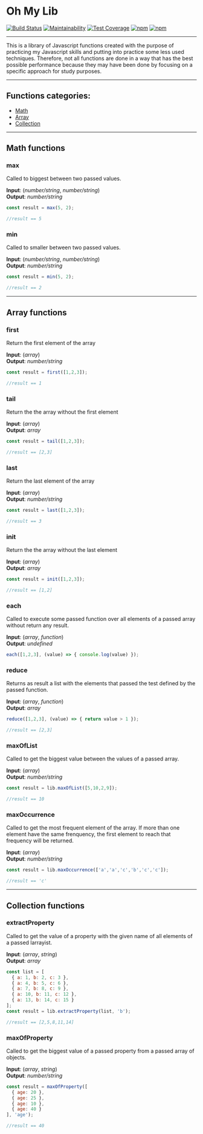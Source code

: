 # Oh My Lib

[![Build Status](https://travis-ci.org/thiagodroz/oh-my-lib.svg?branch=master)](https://travis-ci.org/thiagodroz/oh-my-lib) [![Maintainability](https://api.codeclimate.com/v1/badges/d39c957238ae67272fd7/maintainability)](https://codeclimate.com/github/thiagodroz/oh-my-lib/maintainability) [![Test Coverage](https://api.codeclimate.com/v1/badges/d39c957238ae67272fd7/test_coverage)](https://codeclimate.com/github/thiagodroz/oh-my-lib/test_coverage) [![npm](https://img.shields.io/npm/dt/oh-my-lib.svg)]() [![npm](https://img.shields.io/npm/l/oh-my-lib.svg)]()

---

This is a library of Javascript functions created with the purpose of practicing my Javascript skills and putting into practice some less used techniques. Therefore, not all functions are done in a way that has the best possible performance because they may have been done by focusing on a specific approach for study purposes.

---

## Functions categories:
- [Math](#math-functions)
- [Array](#array-functions)
- [Collection](#collection-functions)

---

## Math functions

### max

Called to biggest between two passed values.

**Input**: (*number/string*, *number/string*)  
**Output**: *number/string*

```javascript
const result = max(5, 2);

//result == 5
```

### min

Called to smaller between two passed values.

**Input**: (*number/string*, *number/string*)  
**Output**: *number/string*

```javascript
const result = min(5, 2);

//result == 2
```

---

## Array functions

### first

Return the first element of the array

**Input**: (*array*)  
**Output**: *number/string*

```javascript
const result = first([1,2,3]);

//result == 1
```

### tail

Return the the array without the first element

**Input**: (*array*)  
**Output**: *array*

```javascript
const result = tail([1,2,3]);

//result == [2,3]
```

### last

Return the last element of the array

**Input**: (*array*)  
**Output**: *number/string*

```javascript
const result = last([1,2,3]);

//result == 3
```

### init

Return the the array without the last element

**Input**: (*array*)  
**Output**: *array*

```javascript
const result = init([1,2,3]);

//result == [1,2]
```

### each

Called to execute some passed function over all elements of a passed array without return any result.

**Input**: (*array*, *function*)  
**Output**: *undefined*

```javascript
each([1,2,3], (value) => { console.log(value) });
```

### reduce

Returns as result a list with the elements that passed the test defined by the passed function.

**Input**: (*array*, *function*)  
**Output**: *array*

```javascript
reduce([1,2,3], (value) => { return value > 1 });

//result == [2,3]
```

### maxOfList

Called to get the biggest value between the values of a passed array.

**Input**: (*array*)  
**Output**: *number/string*

```javascript
const result = lib.maxOfList([5,10,2,9]);

//result == 10
```

### maxOccurrence

Called to get the most frequent element of the array. If more than one element have the same frenquency, the first element to reach that frequency will be returned.

**Input**: (*array*)  
**Output**: *number/string*

```javascript
const result = lib.maxOccurrence(['a','a','c','b','c','c']);

//result == 'c'
```

---

## Collection functions

### extractProperty

Called to get the value of a property with the given name of all elements of a passed larrayist.

**Input**: (*array*, *string*)  
**Output**: *array*

```javascript
const list = [
  { a: 1, b: 2, c: 3 },
  { a: 4, b: 5, c: 6 },
  { a: 7, b: 8, c: 9 },
  { a: 10, b: 11, c: 12 },
  { a: 13, b: 14, c: 15 }
];
const result = lib.extractProperty(list, 'b');

//result == [2,5,8,11,14]
```

### maxOfProperty

Called to get the biggest value of a passed property from a passed array of objects.

**Input**: (*array*, *string*)  
**Output**: *number/string*

```javascript
const result = maxOfProperty([
  { age: 20 },
  { age: 25 },
  { age: 10 },
  { age: 40 }
], 'age');

//result == 40
```
